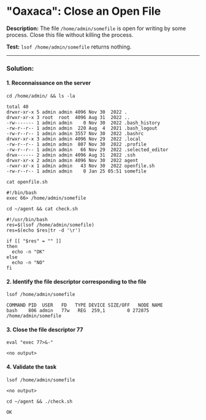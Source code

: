 # "Oaxaca": Close an Open File

**Description:** The file `/home/admin/somefile` is open for writing by some process. Close this file without killing the process.  

**Test:** `lsof /home/admin/somefile` returns nothing.


---

### Solution:
#### 1. Reconnaissance on the server
`cd /home/admin/ && ls -la`  
```console
total 40
drwxr-xr-x 5 admin admin 4096 Nov 30  2022 .
drwxr-xr-x 3 root  root  4096 Aug 31  2022 ..
-rw------- 1 admin admin    0 Nov 30  2022 .bash_history
-rw-r--r-- 1 admin admin  220 Aug  4  2021 .bash_logout
-rw-r--r-- 1 admin admin 3557 Nov 30  2022 .bashrc
drwxr-xr-x 3 admin admin 4096 Nov 29  2022 .local
-rw-r--r-- 1 admin admin  807 Nov 30  2022 .profile
-rw-r--r-- 1 admin admin   66 Nov 29  2022 .selected_editor
drwx------ 2 admin admin 4096 Aug 31  2022 .ssh
drwxr-xr-x 2 admin admin 4096 Nov 30  2022 agent
-rwxr-xr-x 1 admin admin   43 Nov 30  2022 openfile.sh
-rw-r--r-- 1 admin admin    0 Jan 25 05:51 somefile
```

`cat openfile.sh`  
```console
#!/bin/bash
exec 66> /home/admin/somefile
```

`cd ~/agent && cat check.sh `  
```console
#!/usr/bin/bash
res=$(lsof /home/admin/somefile)
res=$(echo $res|tr -d '\r')

if [[ "$res" = "" ]]
then
  echo -n "OK"
else
  echo -n "NO"
fi
```


#### 2. Identify the file descriptor corresponding to the file
`lsof /home/admin/somefile`  
```console
COMMAND PID  USER   FD   TYPE DEVICE SIZE/OFF   NODE NAME
bash    806 admin   77w   REG  259,1        0 272875 /home/admin/somefile
```


#### 3. Close the file descriptor 77
`eval "exec 77>&-"`  
```console
<no output>
```


#### 4. Validate the task
`lsof /home/admin/somefile`  
```console
<no output>
```

`cd ~/agent && ./check.sh `  
```console
OK
```
